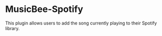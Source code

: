 # MusicBee-Spotify
This plugin allows users to add the song currently playing to their Spotify library.
